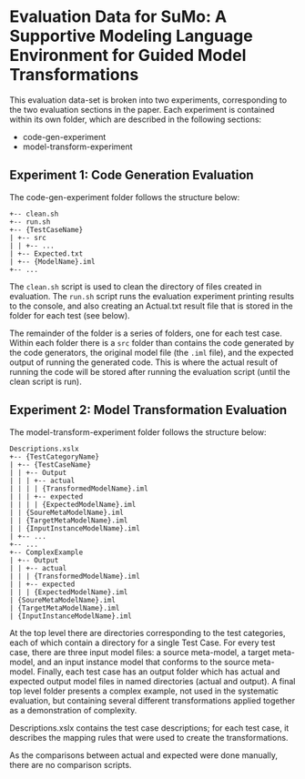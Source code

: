 # Evaluation Data for SuMo: A Supportive Modeling Language Environment for Guided Model Transformations

This evaluation data-set is broken into two experiments, corresponding to the two evaluation sections in 
the paper. Each experiment is contained within its own folder, which are described in the following sections:

- code-gen-experiment
- model-transform-experiment

## Experiment 1: Code Generation Evaluation

The code-gen-experiment folder follows the structure below:
```
+-- clean.sh
+-- run.sh
+-- {TestCaseName}
| +-- src
| |	+-- ...
| +-- Expected.txt
| +-- {ModelName}.iml
+-- ...
```
The `clean.sh` script is used to clean the directory of files created in evaluation. The `run.sh` script runs
the evaluation experiment printing results to the console, and also creating an Actual.txt result file that is stored
in the folder for each test (see below).

The remainder of the folder is a series of folders, one for each test case. Within each folder there is a `src`
folder than contains the code generated by the code generators, the original model file (the `.iml` file), 
and the expected output of running the generated code. This is where the actual result of running the code will be
stored after running the evaluation script (until the clean script is run).


## Experiment 2: Model Transformation Evaluation

The model-transform-experiment folder follows the structure below:
```
Descriptions.xslx
+-- {TestCategoryName}
| +-- {TestCaseName}
| | +-- Output
| | | +-- actual
| | | | {TransformedModelName}.iml
| | | +-- expected
| | | | {ExpectedModelName}.iml 
| | {SoureMetaModelName}.iml
| | {TargetMetaModelName}.iml
| | {InputInstanceModelName}.iml
| +-- ...
+-- ...
+-- ComplexExample
| +-- Output
| | +-- actual
| | | {TransformedModelName}.iml
| | +-- expected
| | | {ExpectedModelName}.iml 
| {SoureMetaModelName}.iml
| {TargetMetaModelName}.iml
| {InputInstanceModelName}.iml
```

At the top level there are directories corresponding to the test categories, each of which contain a directory for
a single Test Case. For every test case, there are three input model files: a source meta-model, a target meta-model,
and an input instance model that conforms to the source meta-model. Finally, each test case has an output folder
which has actual and expected output model files in named directories (actual and output). A final top level folder 
presents a complex example, not used in the systematic evaluation, but containing several different transformations
applied together as a demonstration of complexity.

Descriptions.xslx contains the test case descriptions; for each test case, it describes the mapping rules that were
used to create the transformations.

As the comparisons between actual and expected were done manually, there are no comparison scripts.